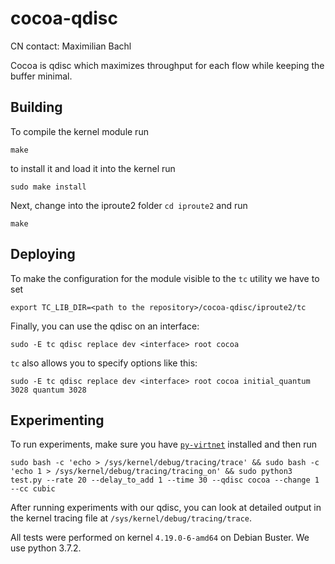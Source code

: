 # cocoa-qdisc
CN contact: Maximilian Bachl

Cocoa is qdisc which maximizes throughput for each flow while keeping the buffer minimal.
## Building
To compile the kernel module run 

    make

to install it and load it into the kernel run

    sudo make install
    
Next, change into the iproute2 folder ```cd iproute2``` and run

    make

## Deploying
To make the configuration for the module visible to the ```tc``` utility we have to set

    export TC_LIB_DIR=<path to the repository>/cocoa-qdisc/iproute2/tc

Finally, you can use the qdisc on an interface: 

    sudo -E tc qdisc replace dev <interface> root cocoa
    
```tc``` also allows you to specify options like this: 

    sudo -E tc qdisc replace dev <interface> root cocoa initial_quantum 3028 quantum 3028
    
## Experimenting
To run experiments, make sure you have [```py-virtnet```](https://github.com/CN-TU/py-virtnet) installed and then run

    sudo bash -c 'echo > /sys/kernel/debug/tracing/trace' && sudo bash -c 'echo 1 > /sys/kernel/debug/tracing/tracing_on' && sudo python3 test.py --rate 20 --delay_to_add 1 --time 30 --qdisc cocoa --change 1 --cc cubic
    
After running experiments with our qdisc, you can look at detailed output in the kernel tracing file at ```/sys/kernel/debug/tracing/trace```.

All tests were performed on kernel ```4.19.0-6-amd64``` on Debian Buster. We use python 3.7.2.
